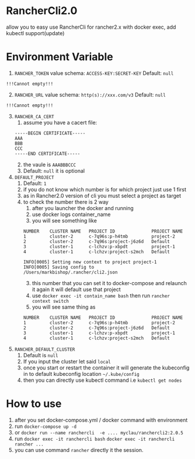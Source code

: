 # RancherCli2.0
allow you to easy use RancherCli for rancher2.x with docker exec, add kubectl support(update)

# Environment Variable
1. `RANCHER_TOKEN` value schema: `ACCESS-KEY:SECRET-KEY` Default: `null` 
  ```
  !!!Cannot empty!!!
  ```
2. `RANCHER_URL` value schema: `http(s)://xxx.com/v3` Default: `null` 
  ```
  !!!Cannot empty!!!
  ```
3. `RANCHER_CA_CERT`
   1. assume you have a cacert file:
     ```
     -----BEGIN CERTIFICATE-----
     AAA
     BBB
     CCC
     -----END CERTIFICATE-----
     ```
   2. the vaule is `AAABBBCCC`
   3. Default: `null` it is optional 
4. `DEFAULT_PROJECT`
   1. Default: `1`
   2. if you do not know which number is for which project just use 1 first
   3. as in Rancher2.0 version of cli you must select a project as target
   4. to check the number there is 2 way
      1. after you launcher the docker and running
        1. use docker logs container_name
        2. you will see something like
        ```
        NUMBER    CLUSTER NAME   PROJECT ID              PROJECT NAME   
        1         cluster-2      c-7q96s:p-h4tmb         project-2      
        2         cluster-2      c-7q96s:project-j6z6d   Default        
        3         cluster-1      c-lchzv:p-xbpdt         project-1      
        4         cluster-1      c-lchzv:project-s2mch   Default 	
        
        INFO[0005] Setting new context to project project-1
        INFO[0005] Saving config to /Users/markbishop/.rancher/cli2.json
        ```
        3. this number that you can set it to docker-compose and relaunch it again it will default use that project
      2. use `docker exec -it contain_name bash` then run `rancher context switch`
        1. you will see same thing as
        ```
        NUMBER    CLUSTER NAME   PROJECT ID              PROJECT NAME
        1         cluster-2      c-7q96s:p-h4tmb         project-2
        2         cluster-2      c-7q96s:project-j6z6d   Default
        3         cluster-1      c-lchzv:p-xbpdt         project-1
        4         cluster-1      c-lchzv:project-s2mch   Default
        ```
5. `RANCHER_DEFAULT_CLUSTER` 
   1. Default is `null`
   2. If you input the cluster let said `local`
   3. once you start or restart the container it will generate the kubeconfig in to default kubeconfig location `~/.kube/config`
   4. then you can directly use kubectl command i.e `kubectl get nodes`

# How to use
1. after you set docker-compose.yml / docker command with environment
2. run `docker-compose up -d` 
3. or `docker run --name ranchercli  -e .... myclau/ranchercli2:2.0.5`
4. run `docker exec -it ranchercli bash` `docker exec -it ranchercli rancher ...`
5. you can use command `rancher` directly it the session.

